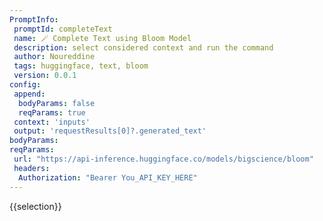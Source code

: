 ```yaml
---
PromptInfo:
 promptId: completeText 
 name: 🪄 Complete Text using Bloom Model
 description: select considered context and run the command 
 author: Noureddine
 tags: huggingface, text, bloom
 version: 0.0.1
config:
 append:
  bodyParams: false
  reqParams: true
 context: 'inputs'
 output: 'requestResults[0]?.generated_text'
bodyParams:
reqParams:
 url: "https://api-inference.huggingface.co/models/bigscience/bloom"
 headers:
  Authorization: "Bearer You_API_KEY_HERE"
---
```

{{selection}}

